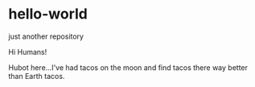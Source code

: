 # hello-world
just another repository

Hi Humans!

Hubot here...I've had tacos on the moon and find tacos there way better than Earth tacos.
